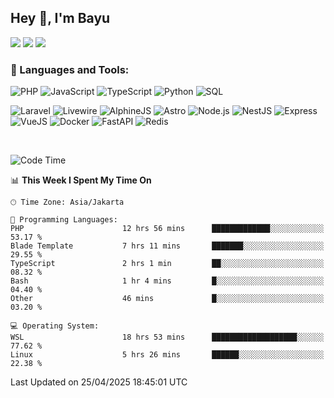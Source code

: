 ## Hey 👋, I'm Bayu 

<a href="mailto:bayurifkialgh@gmail.com" target="_blank"><img src="https://img.shields.io/badge/-Gmail-red?style=flat&logo=Gmail&logoColor=white"/></a>
<a href="https://t.me/bayurifkialgh" target="_blank"><img src="https://img.shields.io/badge/-Telegram-0077B5?style=flat&logo=Telegram&logoColor=white"/></a>
<a href="https://projects.co.id/public/browse_users/view/8d311e/bayurifkialgh" target="_blank"><img src="https://img.shields.io/badge/project.co.id-orange"/></a>


### 🔨 Languages and Tools:

![PHP](https://img.shields.io/badge/-PHP-000?&logo=PHP)
![JavaScript](https://img.shields.io/badge/-JavaScript-000?&logo=JavaScript)
![TypeScript](https://img.shields.io/badge/-TypeScript-000?&logo=TypeScript)
![Python](https://img.shields.io/badge/-Python-000?&logo=Python)
![SQL](https://img.shields.io/badge/-SQL-000?&logo=MySQL)

![Laravel](https://img.shields.io/badge/-Laravel-000?&logo=Laravel)
![Livewire](https://img.shields.io/badge/-Livewire-000?&logo=Livewire&logoColor=red)
![AlphineJS](https://img.shields.io/badge/-AlphineJS-000?&logo=alphine.js)
![Astro](https://img.shields.io/badge/-Astro-000?&logo=astro)
![Node.js](https://img.shields.io/badge/-Node.js-000?&logo=node.js)
![NestJS](https://img.shields.io/badge/-NestJS-000?&logo=nestjs&logoColor=red)
![Express](https://img.shields.io/badge/-Express.js-000?&logo=express.js)
![VueJS](https://img.shields.io/badge/-VueJS-000?&logo=vue.js)
![Docker](https://img.shields.io/badge/-Docker-000?&logo=Docker)
![FastAPI](https://img.shields.io/badge/-FastAPI-000?&logo=FastAPI)
![Redis](https://img.shields.io/badge/-Redis-000?&logo=Redis)

<br />

<!--START_SECTION:waka-->
![Code Time](http://img.shields.io/badge/Code%20Time-803%20hrs%2040%20mins-blue)

📊 **This Week I Spent My Time On** 

```text
🕑︎ Time Zone: Asia/Jakarta

💬 Programming Languages: 
PHP                      12 hrs 56 mins      █████████████░░░░░░░░░░░░   53.17 % 
Blade Template           7 hrs 11 mins       ███████░░░░░░░░░░░░░░░░░░   29.55 % 
TypeScript               2 hrs 1 min         ██░░░░░░░░░░░░░░░░░░░░░░░   08.32 % 
Bash                     1 hr 4 mins         █░░░░░░░░░░░░░░░░░░░░░░░░   04.40 % 
Other                    46 mins             █░░░░░░░░░░░░░░░░░░░░░░░░   03.20 % 

💻 Operating System: 
WSL                      18 hrs 53 mins      ███████████████████░░░░░░   77.62 % 
Linux                    5 hrs 26 mins       ██████░░░░░░░░░░░░░░░░░░░   22.38 % 
```


 Last Updated on 25/04/2025 18:45:01 UTC
<!--END_SECTION:waka-->
